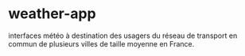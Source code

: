 # weather-app
interfaces météo à destination des usagers du réseau de transport en commun de plusieurs villes de taille moyenne en France.
